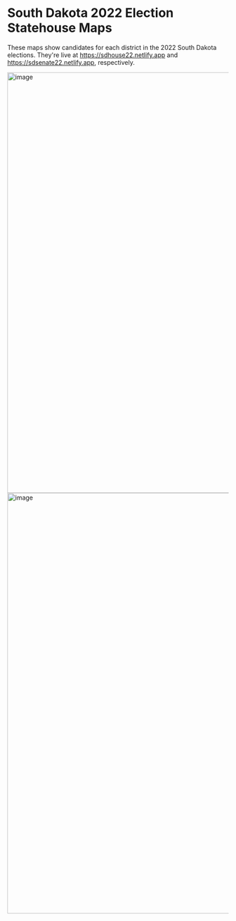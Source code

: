 # South Dakota 2022 Election Statehouse Maps
These maps show candidates for each district in the 2022 South Dakota elections. They're live at https://sdhouse22.netlify.app and https://sdsenate22.netlify.app, respectively. 

<img width="955" alt="image" src="https://user-images.githubusercontent.com/25125914/206041016-774853eb-9a98-4730-b49d-dada8fcb33d1.png">
<img width="955" alt="image" src="https://user-images.githubusercontent.com/25125914/206041096-b265ba39-334a-4be9-aa99-8efabfd64781.png">
